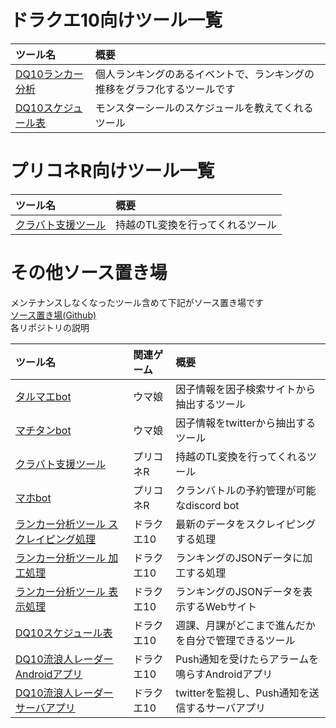 # ドラクエ10向けツール一覧

| ツール名 | 概要 |
|:-----------------------|:------------------------|
| [DQ10ランカー分析](https://yumedqx.web.fc2.com/rankanalytics.html) | 個人ランキングのあるイベントで、ランキングの推移をグラフ化するツールです |
| [DQ10スケジュール表](https://roppy001.github.io/dq10scheduler/dtdaily.html) | モンスターシールのスケジュールを教えてくれるツール |

# プリコネR向けツール一覧

| ツール名 | 概要 |
|:-----------------------|:------------------------|
| [クラバト支援ツール](https://roppy001.github.io/prcncbsupporter/cbsupporter.html) | 持越のTL変換を行ってくれるツール |

# その他ソース置き場

メンテナンスしなくなったツール含めて下記がソース置き場です<br>
[ソース置き場(Github)](https://github.com/roppy001/)<br>
各リポジトリの説明

| ツール名 | 関連ゲーム | 概要 |
|:-----------------------|:------------------------|:------------------------|
| [タルマエbot](https://github.com/roppy001/tarumae-bot) | ウマ娘 | 因子情報を因子検索サイトから抽出するツール |
| [マチタンbot](https://github.com/roppy001/machitan-bot) | ウマ娘 | 因子情報をtwitterから抽出するツール |
| [クラバト支援ツール](https://github.com/roppy001/prcncbsupporter) | プリコネR | 持越のTL変換を行ってくれるツール |
| [マホbot](https://github.com/roppy001/maho-bot) | プリコネR | クランバトルの予約管理が可能なdiscord bot |
| [ランカー分析ツール スクレイピング処理](https://github.com/roppy001/dq10rankscraper) | ドラクエ10 | 最新のデータをスクレイピングする処理 |
| [ランカー分析ツール 加工処理](https://github.com/roppy001/dq10rankdataconverter) | ドラクエ10 | ランキングのJSONデータに加工する処理 |
| [ランカー分析ツール 表示処理](https://github.com/roppy001/dq10rankanalytics) | ドラクエ10 | ランキングのJSONデータを表示するWebサイト |
| [DQ10スケジュール表](https://github.com/roppy001/dq10scheduler) | ドラクエ10 | 週課、月課がどこまで進んだかを自分で管理できるツール |
| [DQ10流浪人レーダー Androidアプリ](https://github.com/roppy001/SeraphySearcher) | ドラクエ10 | Push通知を受けたらアラームを鳴らすAndroidアプリ |
| [DQ10流浪人レーダー サーバアプリ](https://github.com/roppy001/SeraphySearcherService) | ドラクエ10 | twitterを監視し、Push通知を送信するサーバアプリ |


